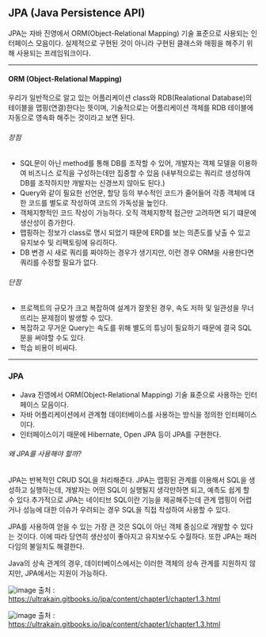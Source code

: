 ## JPA (Java Persistence API)
JPA는 자바 진영에서 ORM(Object-Relational Mapping) 기술 표준으로 사용되는 인터페이스 모음이다. 실제적으로 구현된 것이 아니라 구현된 클래스와 매핑을 해주기 위해 사용되는 프레임워크이다.

-------
#### ORM (Object-Relational Mapping)
우리가 일반적으로 알고 있는 어플리케이션 class와 RDB(Realational Database)의 테이블을 맵핑(연결)한다는 뜻이며, 기술적으로는 어플리케이션 객체를 RDB 테이블에 자동으로 영속화 해주는 것이라고 보면 된다.

###### 장점
- SQL문이 아닌 method를 통해 DB를 조작할 수 있어, 개발자는 객체 모델을 이용하여 비즈니스 로직을 구성하는데만 집중할 수 있음 (내부적으로는 쿼리르 생성하여 DB를 조작하지만 개발자는 신경쓰지 않아도 된다.)
- Query와 같이 필요한 선언문, 할당 등의 부수적인 코드가 줄어들어 각종 객체에 대한 코드를 별도로 작성하여 코드의 가독성을 높인다.
- 객체지향적인 코드 작성이 가능하다. 오직 객체지향적 접근만 고려하면 되기 떄문에 생산성이 증가한다.
- 맵핑하는 정보가 class로 명시 되었기 때문에 ERD를 보는 의존도를 낮출 수 있고 유지보수 및 리팩토링에 유리하다.
- DB 변경 시 새로 쿼리를 짜야하는 경우가 생기지만, 이런 경우 ORM을 사용한다면 쿼리를 수정할 필요가 없다.

###### 단점
- 프로젝트의 규모가 크고 복잡하여 설계가 잘못된 경우, 속도 저하 및 일관성을 무너뜨리는 문제점이 발생할 수 있다.
- 복잡하고 무거운 Query는 속도를 위해 별도의 튜닝이 필요하기 때문에 결국 SQL문을 써야할 수도 있다.
- 학습 비용이 비싸다.

-------
### JPA
- Java 진영에서 ORM(Object-Relational Mapping) 기술 표준으로 사용하는 인터페이스 모음이다.
- 자바 어플리케이션에서 관계형 데이터베이스를 사용하는 방식을 정의한 인터페이스이다.
- 인터페이스이기 때문에 Hibernate, Open JPA 등이 JPA를 구현한다.

###### 왜 JPA를 사용해야 할까?
JPA는 반복적인 CRUD SQL을 처리해준다. JPA는 맵핑된 관계를 이용해서 SQL을 생성하고 실행하는데, 개발자는 어떤 SQL이 실행될지 생각만하면 되고, 예측도 쉽게 할 수 있다.추가적으로 JPA는 네이티브 SQL이란 기능을 제공해주는데 관계 맵핑이 어렵거나 성능에 대한 이슈가 우려되는 경우 SQL을 직접 작성하여 사용할 수 있다.

JPA를 사용하여 얻을 수 있는 가장 큰 것은 SQL이 아닌 객체 중심으로 개발할 수 있다는 것이다. 이에 따라 당연히 생산성이 좋아지고 유지보수도 수월하다. 또한 JPA는 패러다임의 불일치도 해결한다.

Java의 상속 관계의 경우, 데이터베이스에서는 이러한 객체의 상속 관계를 지원하지 않지만, JPA에서는 지원이 가능하다.

![image](https://user-images.githubusercontent.com/118147296/219601874-e6e064c9-13f7-47cb-871a-bb91d8928988.png)
출처 : https://ultrakain.gitbooks.io/jpa/content/chapter1/chapter1.3.html

![image](https://user-images.githubusercontent.com/118147296/219601919-f1c5f34d-76cc-4311-966a-60697fd9422e.png)
출처 : https://ultrakain.gitbooks.io/jpa/content/chapter1/chapter1.3.html

